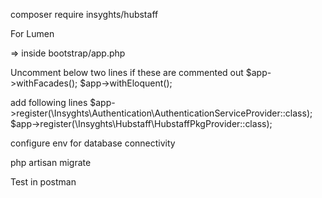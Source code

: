 composer require insyghts/hubstaff

For Lumen

=> inside bootstrap/app.php

Uncomment  below two lines if these are commented out
$app->withFacades();
$app->withEloquent();

add following lines
$app->register(\Insyghts\Authentication\AuthenticationServiceProvider::class);
$app->register(\Insyghts\Hubstaff\HubstaffPkgProvider::class);

configure env for database connectivity

php artisan migrate

Test in postman


